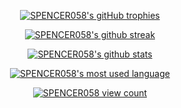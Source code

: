 <!--- Github Trophy --->
<p align=center>
  <a href="https://github.com/SPENCER058/SPENCER058/blob/main/README.md">
    <img src="https://github-profile-trophy.vercel.app/?username=SPENCER058&theme=algolia&count_private=true&row=1" alt="SPENCER058's gitHub trophies" />
  </a>
</p>

<!--- Github Streak --->
<p align=center> 
  <a href="https://github.com/SPENCER058/SPENCER058/blob/main/README.md">
    <img align="center" src="https://streak-stats.demolab.com?user=SPENCER058&theme=outrun&fire=EB0000" alt="SPENCER058's github streak" />
  </a>
</p>

<!--- Github Stat --->
<p align=center> 
  <a href="https://github.com/SPENCER058/SPENCER058/blob/main/README.md">
    <img align="center" src="https://github-readme-stats.vercel.app/api?username=SPENCER058&show_icons=true&include_all_commits=true&theme=outrun&count_private=true" alt="SPENCER058's github stats" />
  </a>
</p>

<!--- Github Used Language --->
<p align=center>
  <a href="https://github.com/SPENCER058/SPENCER058/blob/main/README.md">
    <img align="center" src="https://github-readme-stats.vercel.app/api/top-langs/?username=SPENCER058&layout=compact&theme=outrun&count_private=true&langs_count=8" alt="SPENCER058's most used language"/>
  </a>
</p>

<!--- Github Viewer Counter --->
<p align=center> 
  <a href="https://github.com/SPENCER058/SPENCER058/blob/main/README.md"> 
    <img src="https://komarev.com/ghpvc/?username=SPENCER058&label=Profile%20views&color=980eb4&style=flat" alt="SPENCER058 view count" /> 
  </a>
</p>

<!---
SPENCER058/SPENCER058 is a ✨ special ✨ repository because its `README.md` (this file) appears on your GitHub profile.
You can click the Preview link to take a look at your changes.
--->

